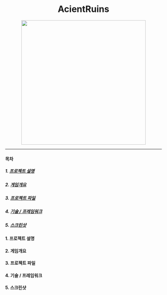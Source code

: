 # <div align=center> AcientRuins </div>
<div align=center> <img src="./ImageFolder/GamePoster.png" width="400" heigh="600"> </div>

-----
#### 목차
##### 1. [프로젝트 설명](#1)
##### 2. [게임개요](#2)
##### 3. [프로젝트 파일](#3)
##### 4. [기술 / 프레임워크](#4)
##### 5. [스크린샷](#5)

#### 1. 프로젝트 설명 <a name ='1'></a>
#### 2. 게임개요 <a name ='2'></a>
#### 3. 프로젝트 파일 <a name ='3'></a>
#### 4. 기술 / 프레임워크 <a name ='4'></a>
#### 5. 스크린샷 <a name ='5'></a>
